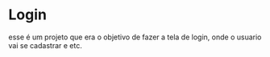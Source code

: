 # Login
 esse é um projeto que era o objetivo de fazer a tela de login, onde o usuario vai se cadastrar e etc.
